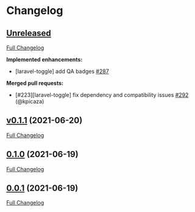 # Changelog

## [Unreleased](https://github.com/pheature-flags/pheature-flags/tree/HEAD)

[Full Changelog](https://github.com/pheature-flags/pheature-flags/compare/v0.1.1...HEAD)

**Implemented enhancements:**

- \[laravel-toggle\] add QA badges [\#287](https://github.com/pheature-flags/pheature-flags/issues/287)

**Merged pull requests:**

- \[\#223\]\[laravel-toggle\] fix dependency and compatibility issues [\#292](https://github.com/pheature-flags/pheature-flags/pull/292) (@kpicaza)

## [v0.1.1](https://github.com/pheature-flags/pheature-flags/tree/v0.1.1) (2021-06-20)

[Full Changelog](https://github.com/pheature-flags/pheature-flags/compare/0.1.0...v0.1.1)

## [0.1.0](https://github.com/pheature-flags/pheature-flags/tree/0.1.0) (2021-06-19)

[Full Changelog](https://github.com/pheature-flags/pheature-flags/compare/0.0.1...0.1.0)

## [0.0.1](https://github.com/pheature-flags/pheature-flags/tree/0.0.1) (2021-06-19)

[Full Changelog](https://github.com/pheature-flags/pheature-flags/compare/4efde1b91949256bf8d3b3baf7546150ddcc0e90...0.0.1)
